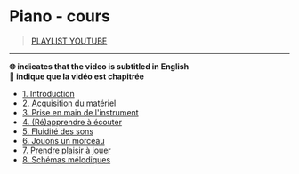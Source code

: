 # Piano - cours

> [PLAYLIST YOUTUBE](https://www.youtube.com/playlist?list=PLrSOXFDHBtfGVnQHe3Zqo9AUr0kXCmvtk)

---

**🌐 indicates that the video is subtitled in English**<br>
**🔢 indique que la vidéo est chapitrée**

+ [1. Introduction](https://www.youtube.com/watch?v=f_gEWxusGE8)
+ [2. Acquisition du matériel](https://www.youtube.com/watch?v=HOeuSei3co4)
+ [3. Prise en main de l'instrument](https://www.youtube.com/watch?v=mq-qg1SZwl4)
+ [4. (Ré)apprendre à écouter](https://www.youtube.com/watch?v=snLeltS-Gn4)
+ [5. Fluidité des sons](https://www.youtube.com/watch?v=xoe2PKA0upI)
+ [6. Jouons un morceau](https://www.youtube.com/watch?v=odDQ2Q4LOtM)
+ [7. Prendre plaisir à jouer](https://www.youtube.com/watch?v=yqCgo8S8Uho)
+ [8. Schémas mélodiques](https://www.youtube.com/watch?v=43KGGo2xPrs)
